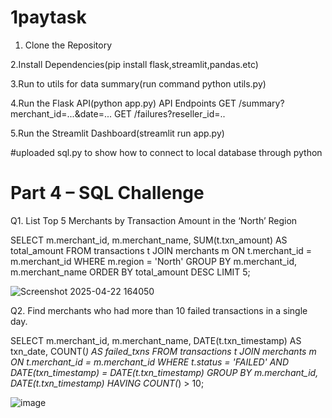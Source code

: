 # 1paytask

1. Clone the Repository
  
2.Install Dependencies(pip install flask,streamlit,pandas.etc)

3.Run to utils for data summary(run command python utils.py)

4.Run the Flask API(python app.py)
API Endpoints
GET /summary?merchant_id=...&date=...
GET /failures?reseller_id=..

5.Run the Streamlit Dashboard(streamlit run app.py)

#uploaded sql.py to show how to connect to local database through python 

# Part 4 – SQL Challenge 
Q1. List Top 5 Merchants by Transaction Amount in the ‘North’ Region

SELECT 
    m.merchant_id,
    m.merchant_name,
    SUM(t.txn_amount) AS total_amount
FROM 
    transactions t
JOIN 
    merchants m ON t.merchant_id = m.merchant_id
WHERE 
    m.region = 'North'
GROUP BY 
    m.merchant_id, m.merchant_name
ORDER BY 
    total_amount DESC
LIMIT 5;

![Screenshot 2025-04-22 164050](https://github.com/user-attachments/assets/8b8bcc13-a20c-4353-a1c5-64b9d59dba0a)

Q2. Find merchants who had more than 10 failed transactions in a single day.

SELECT 
    m.merchant_id, 
    m.merchant_name, 
    DATE(t.txn_timestamp) AS txn_date, 
    COUNT(*) AS failed_txns
FROM 
    transactions t
JOIN 
    merchants m ON t.merchant_id = m.merchant_id
WHERE 
    t.status = 'FAILED'
    AND DATE(txn_timestamp) = DATE(t.txn_timestamp)
GROUP BY 
    m.merchant_id, DATE(t.txn_timestamp)
HAVING 
    COUNT(*) > 10;
    
![image](https://github.com/user-attachments/assets/a3133f76-ec79-4376-a97a-193239008d9c)





